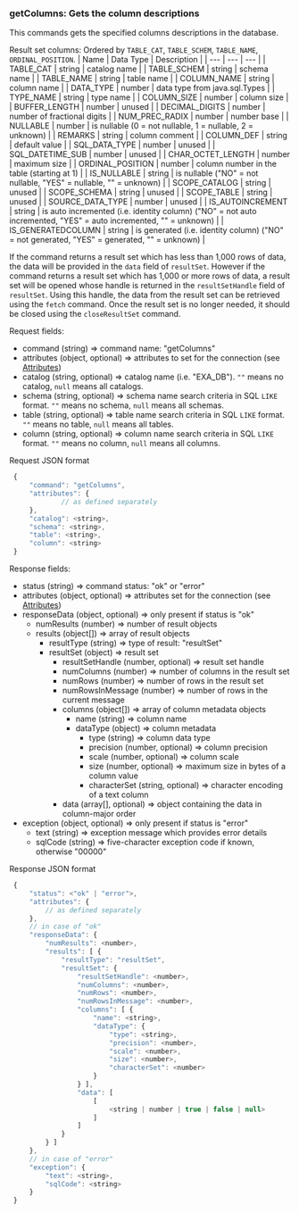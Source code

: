 ### getColumns: Gets the column descriptions

This commands gets the specified columns descriptions in the database.

Result set columns: Ordered by `TABLE_CAT`, `TABLE_SCHEM`, `TABLE_NAME`, `ORDINAL_POSITION`.
| Name | Data Type | Description |
| --- | --- | --- |
| TABLE_CAT | string | catalog name |
| TABLE_SCHEM | string | schema name |
| TABLE_NAME | string | table name |
| COLUMN_NAME | string | column name |
| DATA_TYPE | number | data type from java.sql.Types |
| TYPE_NAME | string | type name |
| COLUMN_SIZE | number | column size |
| BUFFER_LENGTH | number | unused |
| DECIMAL_DIGITS | number | number of fractional digits |
| NUM_PREC_RADIX | number | number base |
| NULLABLE | number | is nullable (0 = not nullable, 1 = nullable, 2 = unknown) |
| REMARKS | string | column comment |
| COLUMN_DEF | string | default value |
| SQL_DATA_TYPE | number | unused |
| SQL_DATETIME_SUB | number | unused |
| CHAR_OCTET_LENGTH | number | maximum size |
| ORDINAL_POSITION | number | column number in the table (starting at 1) |
| IS_NULLABLE | string | is nullable ("NO" = not nullable, "YES" = nullable, "" = unknown) |
| SCOPE_CATALOG | string | unused |
| SCOPE_SCHEMA | string | unused |
| SCOPE_TABLE | string | unused |
| SOURCE_DATA_TYPE | number | unused |
| IS_AUTOINCREMENT | string | is auto incremented (i.e. identity column) ("NO" = not auto incremented, "YES" = auto incremented, "" = unknown) |
| IS_GENERATEDCOLUMN | string | is generated (i.e. identity column) ("NO" = not generated, "YES" = generated, "" = unknown) |

If the command returns a result set which has less than 1,000 rows of data, the data will be provided in the `data` field of `resultSet`. However if the command returns a result set which has 1,000 or more rows of data, a result set will be opened whose handle is returned in the `resultSetHandle` field of `resultSet`. Using this handle, the data from the result set can be retrieved using the `fetch` command. Once the result set is no longer needed, it should be closed using the `closeResultSet` command.

Request fields:
  * command (string) => command name: "getColumns"
  * attributes (object, optional) => attributes to set for the connection (see [Attributes](../WebsocketAPIV2.md#attributes-session-and-database-properties))
  * catalog (string, optional) => catalog name (i.e. "EXA_DB"). `""` means no catalog, `null` means all catalogs.
  * schema (string, optional) => schema name search criteria in SQL `LIKE` format. `""` means no schema, `null` means all schemas.
  * table (string, optional) => table name search criteria in SQL `LIKE` format. `""` means no table, `null` means all tables.
  * column (string, optional) => column name search criteria in SQL `LIKE` format. `""` means no column, `null` means all columns.

Request JSON format
```javascript
 {
     "command": "getColumns",
     "attributes": {
             // as defined separately
     },
     "catalog": <string>,
     "schema": <string>,
     "table": <string>,
     "column": <string>
 }
```

Response fields:
  * status (string) => command status: "ok" or "error"
  * attributes (object, optional) => attributes set for the connection (see [Attributes](../WebsocketAPIV2.md#attributes-session-and-database-properties))
  * responseData (object, optional) => only present if status is "ok"
    * numResults (number) => number of result objects
    * results (object[]) => array of result objects
      * resultType (string) => type of result: "resultSet"
      * resultSet (object) => result set
        * resultSetHandle (number, optional) => result set handle
        * numColumns (number) => number of columns in the result set
        * numRows (number) => number of rows in the result set
        * numRowsInMessage (number) => number of rows in the current message
        * columns (object[]) => array of column metadata objects
          * name (string) => column name
          * dataType (object) => column metadata
            * type (string) => column data type
            * precision (number, optional) => column precision
            * scale (number, optional) => column scale
            * size (number, optional) => maximum size in bytes of a column value
            * characterSet (string, optional) => character encoding of a text column
        * data (array[], optional) => object containing the data in column-major order
  * exception (object, optional) =>  only present if status is "error"
    * text (string) => exception message which provides error details
    * sqlCode (string) => five-character exception code if known, otherwise "00000"

Response JSON format
```javascript
 {
     "status": <"ok" | "error">,
     "attributes": {
         // as defined separately
     },
     // in case of "ok"
     "responseData": {
         "numResults": <number>,
         "results": [ {
             "resultType": "resultSet",
             "resultSet": {
                 "resultSetHandle": <number>,
                 "numColumns": <number>,
                 "numRows": <number>,
                 "numRowsInMessage": <number>,
                 "columns": [ {
                     "name": <string>,
                     "dataType": {
                         "type": <string>,
                         "precision": <number>,
                         "scale": <number>,
                         "size": <number>,
                         "characterSet": <number>
                     }
                 } ],
                 "data": [
                     [
                         <string | number | true | false | null>
                     ]
                 ]
             }
         } ]
     },
     // in case of "error"
     "exception": {
         "text": <string>,
         "sqlCode": <string>
     }
 }
```
